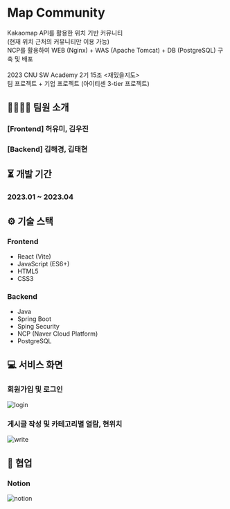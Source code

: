 <h1>Map Community</h1> 

  Kakaomap API를 활용한 위치 기반 커뮤니티 <br/>
  (현재 위치 근처의 커뮤니티만 이용 가능) <br/>
  NCP를 활용하여 WEB (Nginx) + WAS (Apache Tomcat) + DB (PostgreSQL) 구축 및 배포 <br/><br/>
  2023 CNU SW Academy 2기 15조 <재밌을지도> <br/>
  팀 프로젝트 + 기업 프로젝트 (아이티센 3-tier 프로젝트)

<h2>👨‍👨‍👧‍👧 팀원 소개</h2>

<h3>[Frontend] 허유미, 김우진</h3>

<h3>[Backend] 김해경, 김태현</h3>

<h2>⏳ 개발 기간</h2>

<h3>2023.01 ~ 2023.04</h3>

<h2>⚙ 기술 스택</h2> 

<h3>Frontend</h3>

- React (Vite)
- JavaScript (ES6+)
- HTML5
- CSS3

<h3>Backend</h3>

- Java
- Spring Boot 
- Sping Security
- NCP (Naver Cloud Platform)
- PostgreSQL

<h2>💻 서비스 화면</h2>

<h3>회원가입 및 로그인</h3>

![login](https://github.com/cnu-communitymap/communitymap-frontend/assets/120551363/fef2822f-03de-4c42-b6a0-d4a1aa5080ba)

<h3>게시글 작성 및 카테고리별 열람, 현위치</h3>

![write](https://github.com/cnu-communitymap/communitymap-frontend/assets/120551363/11df8e01-f7e1-4725-9c0a-1d3ef29cde40)

<h2>🙌 협업</h2>

<h3>Notion</h3>

![notion](https://github.com/cnu-communitymap/communitymap-frontend/assets/120551363/ea7fa850-920a-49b0-b0cc-a12a40b4a92e)


